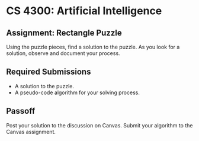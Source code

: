 CS 4300: Artificial Intelligence
===============================================

Assignment: Rectangle Puzzle
-----------------------------------

Using the puzzle pieces, find a solution to the puzzle.
As you look for a solution, observe and document your process.

Required Submissions
------------------------

- A solution to the puzzle.
- A pseudo-code algorithm for your solving process.

Passoff
-------

Post your solution to the discussion on Canvas. Submit your algorithm to the Canvas assignment.



  

